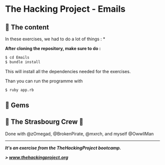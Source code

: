 # The Hacking Project - Emails


## 📰 The content
In these exercises,  we had to do a lot of things : 
* 

**After cloning the repository, make sure to do :**
```sh
$ cd Emails
$ bundle install
```
This will install all the dependencies needed for the exercises.

Than you can run the programme with 
```sh
$ ruby app.rb
```

## 💎 Gems



## :european_post_office: The Strasbourg Crew 💪
Done with @zOmegad, @BrokenPirate, @mxrch, and myself @OwwllMan

<hr>

***It's an exercise from the TheHackingProject bootcamp.***

***> www.thehackingproject.org***

